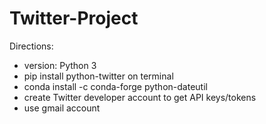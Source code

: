 # Twitter-Project
Directions:
- version: Python 3
- pip install python-twitter on terminal
- conda install -c conda-forge python-dateutil
- create Twitter developer account to get API keys/tokens
- use gmail account
